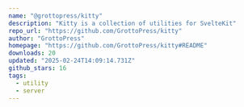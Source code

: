 ```yaml
---
name: "@grottopress/kitty"
description: "Kitty is a collection of utilities for SvelteKit"
repo_url: "https://github.com/GrottoPress/kitty"
author: "GrottoPress"
homepage: "https://github.com/GrottoPress/kitty#README"
downloads: 20
updated: "2025-02-24T14:09:14.731Z"
github_stars: 16
tags: 
  - utility
  - server
---
```

